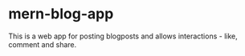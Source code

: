 # mern-blog-app
This is a web app for posting blogposts and allows interactions - like, comment and share.
